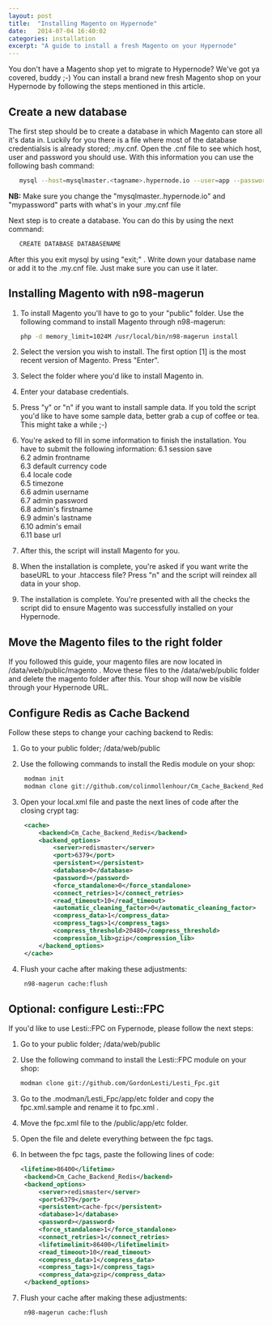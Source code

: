 ```yaml
---
layout: post
title:  "Installing Magento on Hypernode"
date:   2014-07-04 16:40:02
categories: installation
excerpt: "A guide to install a fresh Magento on your Hypernode"
---
```


You don't have a Magento shop yet to migrate to Hypernode? We've got ya covered, buddy ;-) You can install a brand new fresh Magento shop on your Hypernode by following the steps mentioned in this article.

## Create a new database

The first step should be to create a database in which Magento can store all it's data in. Luckily for you there is a file where most of the database credentialsis is already stored; .my.cnf. 
Open the .cnf file to see which host, user and password you should use. With this information you can use the following bash command:

```sh
   mysql --host=mysqlmaster.<tagname>.hypernode.io --user=app --password=mypassword
  ```

**NB:** Make sure you change the "mysqlmaster.<tagname>.hypernode.io" and "mypassword" parts with what's in your .my.cnf file

Next step is to create a database. You can do this by using the next command:

```sh
   CREATE DATABASE DATABASENAME  
  ``` 

After this you exit mysql by using "exit;" . Write down your database name or add it to the .my.cnf file. Just make sure you can use it later.

## Installing Magento with n98-magerun

1. To install Magento you'll have to go to your "public" folder. Use the following command to install Magento through n98-magerun:

    ```sh
    php -d memory_limit=1024M /usr/local/bin/n98-magerun install
    ```

2. Select the version you wish to install. The first option [1] is the most recent version of Magento. Press "Enter". 

3. Select the folder where you'd like to install Magento in. 

4. Enter your database credentials.

5. Press "y" or "n" if you want to install sample data. If you told the script you'd like to have some sample data, better grab a cup of coffee or tea. This might take a while ;-)

6. You're asked to fill in some information to finish the installation. You have to submit the following information:
6.1  session save<br>
6.2  admin frontname<br>
6.3  default currency code<br>
6.4  locale code<br>
6.5  timezone<br>
6.6  admin username<br>
6.7  admin password<br>
6.8  admin's firstname<br>
6.9  admin's lastname<br>
6.10 admin's email<br>
6.11 base url<br>

7. After this, the script will install Magento for you.

8. When the installation is complete, you're asked if you want write the baseURL to your .htaccess file? Press "n" and the script will reindex all data in your shop.

9. The installation is complete. You're presented with all the checks the script did to ensure Magento was successfully installed on your Hypernode.

## Move the Magento files to the right folder

If you followed this guide, your magento files are now located in /data/web/public/magento . Move these files to the /data/web/public folder and delete the magento folder after this. 
Your shop will now be visible through your Hypernode URL.

## Configure Redis as Cache Backend

Follow these steps to change your caching backend to Redis:

1. Go to your public folder; /data/web/public

2. Use the following commands to install the Redis module on your shop:

   ```sh
    modman init
    modman clone git://github.com/colinmollenhour/Cm_Cache_Backend_Redis.git
    ```

3. Open your local.xml file and paste the next lines of code after the closing crypt tag:

   ```xml
    <cache>
        <backend>Cm_Cache_Backend_Redis</backend>
        <backend_options>
            <server>redismaster</server>
            <port>6379</port>
            <persistent></persistent>    
            <database>0</database>
            <password></password>
            <force_standalone>0</force_standalone>  
            <connect_retries>1</connect_retries>    
            <read_timeout>10</read_timeout>        
            <automatic_cleaning_factor>0</automatic_cleaning_factor>
            <compress_data>1</compress_data>  
            <compress_tags>1</compress_tags>      
            <compress_threshold>20480</compress_threshold>      
            <compression_lib>gzip</compression_lib>
        </backend_options>
    </cache>
    ```

4. Flush your cache after making these adjustments:

   ```sh
    n98-magerun cache:flush
   ```

## Optional: configure Lesti::FPC

If you'd like to use Lesti::FPC on Fypernode, please follow the next steps:

1. Go to your public folder; /data/web/public

2. Use the following command to install the Lesti::FPC module on your shop:

   ```sh
   modman clone git://github.com/GordonLesti/Lesti_Fpc.git
    ```
 
3. Go to the .modman/Lesti_Fpc/app/etc folder and copy the fpc.xml.sample and rename it to fpc.xml . 

4. Move the fpc.xml file to the /public/app/etc folder.
 
5. Open the file and delete everything between the fpc tags.

6. In between the fpc tags, paste the following lines of code:

   ```xml
   <lifetime>86400</lifetime>
    <backend>Cm_Cache_Backend_Redis</backend>
    <backend_options>
        <server>redismaster</server>
        <port>6379</port>
        <persistent>cache-fpc</persistent>
        <database>1</database>
        <password></password>
        <force_standalone>1</force_standalone>
        <connect_retries>1</connect_retries>
        <lifetimelimit>86400</lifetimelimit>
        <read_timeout>10</read_timeout>
        <compress_data>1</compress_data>
        <compress_tags>1</compress_tags>
        <compress_data>gzip</compress_data>
    </backend_options>  
    ```   

7. Flush your cache after making these adjustments:

   ```sh
    n98-magerun cache:flush
   ```

